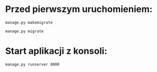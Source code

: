 # Przed pierwszym uruchomieniem:

```manage.py makemigrate```

```manage.py migrate```

# Start aplikacji z konsoli:

```manage.py runserver 8000```

